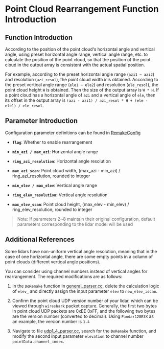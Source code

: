 # Point Cloud Rearrangement Function Introduction

## Function Introduction

According to the position of the point cloud's horizontal angle and vertical angle, using preset horizontal angle range, vertical angle range, etc. to calculate the position of the point cloud, so that the position of the point cloud in the output array is consistent with the actual spatial position.

For example, according to the preset horizontal angle range (`azi1 ~ azi2`) and resolution (`azi_resol`), the point cloud width `W` is obtained. According to the preset vertical angle range (`ele1 ~ ele2`) and resolution (`ele_resol`), the point cloud height `H` is obtained. Then the size of the output array is `W * H`. If a point cloud has a horizontal angle of `azi` and a vertical angle of `ele`, then its offset in the output array is `(azi - azi1) / azi_resol * H + (ele - ele1) / ele_resol`.

## Parameter Introduction

Configuration parameter definitions can be found in [RemakeConfig](../libhesai/Common/include/hs_com.h)

- **`flag`**: Whether to enable rearrangement

- **`min_azi / max_azi`**: Horizontal angle range

- **`ring_azi_resolution`**: Horizontal angle resolution

- **`max_azi_scan`**: Point cloud width, (max_azi - min_azi) / ring_azi_resolution, rounded to integer

- **`min_elev / max_elev`**: Vertical angle range

- **`ring_elev_resolution`**: Vertical angle resolution

- **`max_elev_scan`**: Point cloud height, (max_elev - min_elev) / ring_elev_resolution, rounded to integer

> Note: If parameters 2~8 maintain their original configuration, default parameters corresponding to the lidar model will be used

## Additional References

Some lidars have non-uniform vertical angle resolution, meaning that in the case of one horizontal angle, there are some empty points in a column of point clouds (different vertical angle positions).

You can consider using channel numbers instead of vertical angles for rearrangement. The required modifications are as follows:

1. In the `DoRemake` function in [general_parser.cc](../libhesai/UdpParser/src/general_parser.cc), delete the calculation logic of `elev_` and directly assign the input parameter `elev` to `new_elev_iscan`.

2. Confirm the point cloud UDP version number of your lidar, which can be viewed through `wireshark` packet capture. Generally, the first two bytes in point cloud UDP packets are 0xEE 0xFF, and the following two bytes are the version number (converted to decimal). Using `Pandar128E3X` as an example, the version number is `1.4`

3. Navigate to file [udp1_4_parser.cc](../libhesai/UdpParser/src/udp1_4_parser.cc), search for the `DoRemake` function, and modify the second input parameter `elevation` to channel number `pointData.channel_index`.